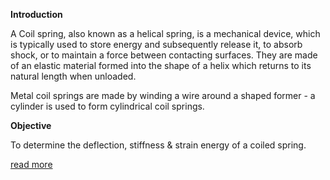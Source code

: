 **Introduction**

 A Coil spring, also known as a helical spring, is a mechanical device, which is typically used to store energy and subsequently release it, to absorb shock, or to maintain a force between contacting surfaces. They are made of an elastic material formed into the shape of a helix which returns to its natural length when unloaded.

Metal coil springs are made by winding a wire around a shaped former - a cylinder is used to form cylindrical coil springs. 

**Objective**

To determine the deflection, stiffness & strain energy of a coiled spring. 

<a href="docs/Exp-8-Compression-test-on-spring.pdf">read more</a>


